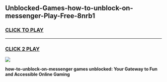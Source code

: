 
## Unblocked-Games-how-to-unblock-on-messenger-Play-Free-8nrb1
<h3>
<a href="https://premium76.site?title=how-to-unblock-on-messenger&ref=10A">CLICK TO PLAY</a></h3>
<hr>

<h3>
<a href="https://premium76.site?title=how-to-unblock-on-messenger&ref=10A">CLICK 2 PLAY</a>
  
</h3>

<a href="https://premium76.site?title=how-to-unblock-on-messenger&ref=10A"><img src="https://clearcache.store/games.png"></a>


**how-to-unblock-on-messenger games unblocked: Your Gateway to Fun and Accessible Online Gaming**
